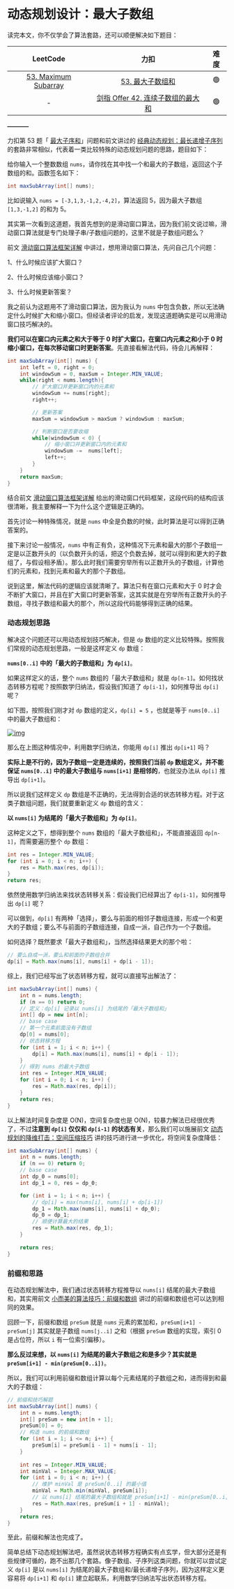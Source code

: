 # 动态规划设计：最大子数组

读完本文，你不仅学会了算法套路，还可以顺便解决如下题目：

|                           LeetCode                           |                             力扣                             | 难度 |
| :----------------------------------------------------------: | :----------------------------------------------------------: | :--: |
| [53. Maximum Subarray](https://leetcode.com/problems/maximum-subarray/) | [53. 最大子数组和](https://leetcode.cn/problems/maximum-subarray/) |  🟢   |
|                              -                               | [剑指 Offer 42. 连续子数组的最大和](https://leetcode.cn/problems/lian-xu-zi-shu-zu-de-zui-da-he-lcof/) |  🟢   |

**———–**

力扣第 53 题「 [最大子序和](https://leetcode.cn/problems/maximum-subarray/)」问题和前文讲过的 [经典动态规划：最长递增子序列](https://labuladong.github.io/algo/3/26/76/) 的套路非常相似，代表着一类比较特殊的动态规划问题的思路，题目如下：

给你输入一个整数数组 `nums`，请你找在其中找一个和最大的子数组，返回这个子数组的和。函数签名如下：

```java
int maxSubArray(int[] nums);
```

比如说输入 `nums = [-3,1,3,-1,2,-4,2]`，算法返回 5，因为最大子数组 `[1,3,-1,2]` 的和为 5。

其实第一次看到这道题，我首先想到的是滑动窗口算法，因为我们前文说过嘛，滑动窗口算法就是专门处理子串/子数组问题的，这里不就是子数组问题么？

前文 [滑动窗口算法框架详解](https://labuladong.github.io/algo/2/20/27/) 中讲过，想用滑动窗口算法，先问自己几个问题：

1、什么时候应该扩大窗口？

2、什么时候应该缩小窗口？

3、什么时候更新答案？

我之前认为这题用不了滑动窗口算法，因为我认为 `nums` 中包含负数，所以无法确定什么时候扩大和缩小窗口。但经读者评论的启发，发现这道题确实是可以用滑动窗口技巧解决的。

**我们可以在窗口内元素之和大于等于 0 时扩大窗口，在窗口内元素之和小于 0 时缩小窗口，在每次移动窗口时更新答案**。先直接看解法代码，待会儿再解释：

```java
int maxSubArray(int[] nums) {
    int left = 0, right = 0;
    int windowSum = 0, maxSum = Integer.MIN_VALUE;
    while(right < nums.length){
        // 扩大窗口并更新窗口内的元素和
        windowSum += nums[right];
        right++;

        // 更新答案
        maxSum = windowSum > maxSum ? windowSum : maxSum;

        // 判断窗口是否要收缩
        while(windowSum < 0) {
            // 缩小窗口并更新窗口内的元素和
            windowSum -=  nums[left];
            left++;
        }
    }
    return maxSum;
}
```

结合前文 [滑动窗口算法框架详解](https://labuladong.github.io/algo/2/20/27/) 给出的滑动窗口代码框架，这段代码的结构应该很清晰，我主要解释一下为什么这个逻辑是正确的。

首先讨论一种特殊情况，就是 `nums` 中全是负数的时候，此时算法是可以得到正确答案的。

接下来讨论一般情况，`nums` 中有正有负，这种情况下元素和最大的那个子数组一定是以正数开头的（以负数开头的话，把这个负数去掉，就可以得到和更大的子数组了，与假设相矛盾）。那么此时我们需要穷举所有以正数开头的子数组，计算他们的元素和，找到元素和最大的那个子数组。

说到这里，解法代码的逻辑应该就清晰了。算法只有在窗口元素和大于 0 时才会不断扩大窗口，并且在扩大窗口时更新答案，这其实就是在穷举所有正数开头的子数组，寻找子数组和最大的那个，所以这段代码能够得到正确的结果。

### 动态规划思路

解决这个问题还可以用动态规划技巧解决，但是 `dp` 数组的定义比较特殊。按照我们常规的动态规划思路，一般是这样定义 `dp` 数组：

**`nums[0..i]` 中的「最大的子数组和」为 `dp[i]`**。

如果这样定义的话，整个 `nums` 数组的「最大子数组和」就是 `dp[n-1]`。如何找状态转移方程呢？按照数学归纳法，假设我们知道了 `dp[i-1]`，如何推导出 `dp[i]` 呢？

如下图，按照我们刚才对 `dp` 数组的定义，`dp[i] = 5` ，也就是等于 `nums[0..i]` 中的最大子数组和：

[![img](https://labuladong.github.io/algo/images/%e6%9c%80%e5%a4%a7%e5%ad%90%e6%95%b0%e7%bb%84/1.jpeg)](https://labuladong.github.io/algo/images/最大子数组/1.jpeg)

那么在上图这种情况中，利用数学归纳法，你能用 `dp[i]` 推出 `dp[i+1]` 吗？

**实际上是不行的，因为子数组一定是连续的，按照我们当前 `dp` 数组定义，并不能保证 `nums[0..i]` 中的最大子数组与 `nums[i+1]` 是相邻的**，也就没办法从 `dp[i]` 推导出 `dp[i+1]`。

所以说我们这样定义 `dp` 数组是不正确的，无法得到合适的状态转移方程。对于这类子数组问题，我们就要重新定义 `dp` 数组的含义：

**以 `nums[i]` 为结尾的「最大子数组和」为 `dp[i]`**。

这种定义之下，想得到整个 `nums` 数组的「最大子数组和」，不能直接返回 `dp[n-1]`，而需要遍历整个 `dp` 数组：

```java
int res = Integer.MIN_VALUE;
for (int i = 0; i < n; i++) {
    res = Math.max(res, dp[i]);
}
return res;
```

依然使用数学归纳法来找状态转移关系：假设我们已经算出了 `dp[i-1]`，如何推导出 `dp[i]` 呢？

可以做到，`dp[i]` 有两种「选择」，要么与前面的相邻子数组连接，形成一个和更大的子数组；要么不与前面的子数组连接，自成一派，自己作为一个子数组。

如何选择？既然要求「最大子数组和」，当然选择结果更大的那个啦：

```java
// 要么自成一派，要么和前面的子数组合并
dp[i] = Math.max(nums[i], nums[i] + dp[i - 1]);
```

综上，我们已经写出了状态转移方程，就可以直接写出解法了：

```java
int maxSubArray(int[] nums) {
    int n = nums.length;
    if (n == 0) return 0;
    // 定义：dp[i] 记录以 nums[i] 为结尾的「最大子数组和」
    int[] dp = new int[n];
    // base case
    // 第一个元素前面没有子数组
    dp[0] = nums[0];
    // 状态转移方程
    for (int i = 1; i < n; i++) {
        dp[i] = Math.max(nums[i], nums[i] + dp[i - 1]);
    }
    // 得到 nums 的最大子数组
    int res = Integer.MIN_VALUE;
    for (int i = 0; i < n; i++) {
        res = Math.max(res, dp[i]);
    }
    return res;
}
```

以上解法时间复杂度是 O(N)，空间复杂度也是 O(N)，较暴力解法已经很优秀了，不过**注意到 `dp[i]` 仅仅和 `dp[i-1]` 的状态有关**，那么我们可以施展前文 [动态规划的降维打击：空间压缩技巧](https://labuladong.github.io/algo/3/25/73/) 讲的技巧进行进一步优化，将空间复杂度降低：

```java
int maxSubArray(int[] nums) {
    int n = nums.length;
    if (n == 0) return 0;
    // base case
    int dp_0 = nums[0];
    int dp_1 = 0, res = dp_0;

    for (int i = 1; i < n; i++) {
        // dp[i] = max(nums[i], nums[i] + dp[i-1])
        dp_1 = Math.max(nums[i], nums[i] + dp_0);
        dp_0 = dp_1;
        // 顺便计算最大的结果
        res = Math.max(res, dp_1);
    }
    
    return res;
}
```

### 前缀和思路

在动态规划解法中，我们通过状态转移方程推导以 `nums[i]` 结尾的最大子数组和，其实用前文 [小而美的算法技巧：前缀和数组](https://labuladong.github.io/algo/2/20/24/) 讲过的前缀和数组也可以达到相同的效果。

回顾一下，前缀和数组 `preSum` 就是 `nums` 元素的累加和，`preSum[i+1] - preSum[j]` 其实就是子数组 `nums[j..i]` 之和（根据 `preSum` 数组的实现，索引 0 是占位符，所以 `i` 有一位索引偏移）。

**那么反过来想，以 `nums[i]` 为结尾的最大子数组之和是多少？其实就是 `preSum[i+1] - min(preSum[0..i])`**。

所以，我们可以利用前缀和数组计算以每个元素结尾的子数组之和，进而得到和最大的子数组：

```java
// 前缀和技巧解题
int maxSubArray(int[] nums) {
    int n = nums.length;
    int[] preSum = new int[n + 1];
    preSum[0] = 0;
    // 构造 nums 的前缀和数组
    for (int i = 1; i <= n; i++) {
        preSum[i] = preSum[i - 1] + nums[i - 1];
    }
    
    int res = Integer.MIN_VALUE;
    int minVal = Integer.MAX_VALUE;
    for (int i = 0; i < n; i++) {
        // 维护 minVal 是 preSum[0..i] 的最小值
        minVal = Math.min(minVal, preSum[i]);
        // 以 nums[i] 结尾的最大子数组和就是 preSum[i+1] - min(preSum[0..i])
        res = Math.max(res, preSum[i + 1] - minVal);
    }
    return res;
}
```

至此，前缀和解法也完成了。

简单总结下动态规划解法吧，虽然说状态转移方程确实有点玄学，但大部分还是有些规律可循的，跑不出那几个套路。像子数组、子序列这类问题，你就可以尝试定义 `dp[i]` 是以 `nums[i]` 为结尾的最大子数组和/最长递增子序列，因为这样定义更容易将 `dp[i+1]` 和 `dp[i]` 建立起联系，利用数学归纳法写出状态转移方程。